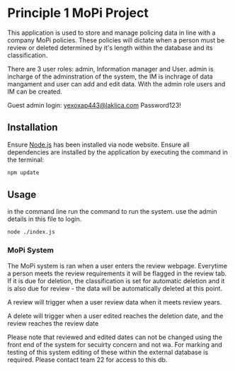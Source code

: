 # Principle 1 MoPi Project

This application is used to store and manage policing data in line with a company MoPi policies. These policies will dictate when a person must be review or deleted determined by it's length within the database and its classification.

There are 3 user roles: admin, Information manager and User. admin is incharge of the adminstration of the system, the IM is inchrage of data mangament and user can add and edit data. With the admin role users and IM can be created.

Guest admin login:
yexoxap443@laklica.com
Password123!

## Installation

Ensure [Node.js](https://nodejs.org/en/) has been installed via node website. Ensure all dependencies are installed by the application by executing the command in the terminal:
```bash
npm update
```

## Usage
in the command line run the command to run the system. use the admin details in this file to login.
```bash
node ./index.js
```

### MoPi System
The MoPi system is ran when a user enters the review webpage. Everytime a person meets the review requirements it will be flagged in the review tab. If it is due for deletion, the classification is set for automatic deletion and it is also due for review - the data will be automatically deleted at this point.

A review will trigger when a user review data when it meets review years.

A delete will trigger when a user edited reaches the deletion date, and the review reaches the review date

Please note that reviewed and edited dates can not be changed using the front end of the system for secuirty concern and not wa. For marking and testing of this system editing of these within the external database is required. Please contact team 22 for access to this db.